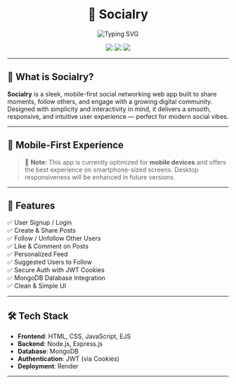 <h1 align="center">📸 Socialry</h1>
<p align="center">
  <img src="https://readme-typing-svg.herokuapp.com?font=Nunito&color=F7A900&size=30&center=true&vCenter=true&width=450&lines=Welcome+to+Socialry!;Your+Modern+Social+Hub+%F0%9F%92%AC;Built+for+Connection+and+Creativity" alt="Typing SVG" />
</p>

<p align="center">
  <img src="https://img.shields.io/badge/Tech-Stack-blue?style=flat-square&logo=github" />
  <img src="https://img.shields.io/badge/Made%20with-Love-red?style=flat-square" />
  <img src="https://img.shields.io/badge/Mobile%20First-%F0%9F%9A%80-lightgrey" />
</p>

---

## 🚀 What is Socialry?

**Socialry** is a sleek, mobile-first social networking web app built to share moments, follow others, and engage with a growing digital community. Designed with simplicity and interactivity in mind, it delivers a smooth, responsive, and intuitive user experience — perfect for modern social vibes.

---

## 📱 Mobile-First Experience

> 🧠 **Note:** This app is currently optimized for **mobile devices** and offers the best experience on smartphone-sized screens. Desktop responsiveness will be enhanced in future versions.

---

## 🌟 Features

✅ User Signup / Login  
✅ Create & Share Posts  
✅ Follow / Unfollow Other Users  
✅ Like & Comment on Posts  
✅ Personalized Feed  
✅ Suggested Users to Follow  
✅ Secure Auth with JWT Cookies  
✅ MongoDB Database Integration  
✅ Clean & Simple UI  

---

## 🛠️ Tech Stack

- **Frontend**: HTML, CSS, JavaScript, EJS  
- **Backend**: Node.js, Express.js  
- **Database**: MongoDB  
- **Authentication**: JWT (via Cookies)  
- **Deployment**: Render  

---


